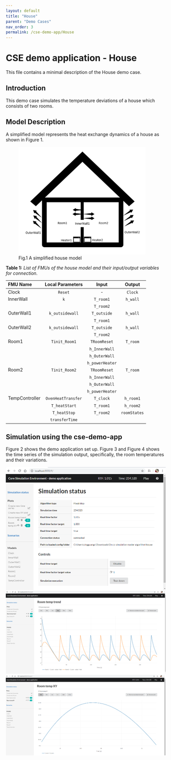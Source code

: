 ```yaml
---
layout: default
title: "House"
parent: "Demo Cases"
nav_order: 3
permalink: /cse-demo-app/House
---
```


# CSE demo application - House
This file contains a minimal description of the House demo case.

## Introduction
This demo case simulates the temperature deviations of a house which consists of two rooms.  

## Model Description
A simplified model represents the heat exchange dynamics of a house as shown in Figure 1.  

<figure>
<img src="/assets/img/HouseFig1.png" width="400"> 
<figcaption>Fig.1 A simplified house model</figcaption>
</figure>

**Table 1:** *List of FMUs of the house model and their input/output variables for connection.*

| FMU Name      | Local Parameters    | Input      | Output        |
| :---          |:---:                | :---:      | :---:         |
| Clock         | `Reset`               | -          | `Clock`      |
| InnerWall     |`k`            | `T_room1`    | `h_wall`        |
|     |           |  `T_room2`     |       |
| OuterWall1     |   `k_outsidewall`       | `T_outside`     | `h_wall`        |
|        |         | `T_room1`       |       |
| OuterWall2     |   `k_outsidewall`       | `T_outside`    | `h_wall`        |
|        |         | `T_room2`       |       |
| Room1    |   `Tinit_Room1`     | `TRoomReset`    | `T_room`       |
|        |         | `h_InnerWall`     |       |
|        |         |`h_OuterWall`    |       |
|        |         | `h_powerHeater`    |       |
| Room2    |   `Tinit_Room2`     | `TRoomReset`    | `T_room`       |
|        |         | `h_InnerWall`     |       |
|        |         | `h_OuterWall`    |       |
|        |         | `h_powerHeater`    |       |
| TempController    |   `OvenHeatTransfer`     | `T_clock`    |`h_room1`      |
|        |    `T_heatStart`     | `T_room1`     |    `h_room2`   |
|        |    `T_heatStop`     | `T_room2`    |    `roomStates`   |
|        |    `transferTime`     |    |       |

## Simulation using the cse-demo-app

Figure 2 shows the demo application set up. Figure 3 and Figure 4 shows the time series of the simulation output, specifically, the room temperatures and their variations.

![foo](/assets/img/HouseFig2.png "Figure 2")
![foo](/assets/img/HouseFig3.png "Figure 3")
![foo](/assets/img/HouseFig4.png "Figure 4")
